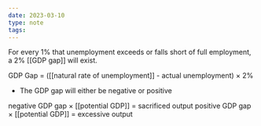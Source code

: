 ```yaml
---
date: 2023-03-10
type: note
tags: 
---
```


For every 1% that unemployment exceeds or falls short of full employment, a 2% [[GDP gap]] will exist.

GDP Gap = ([[natural rate of unemployment]] - actual unemployment) $\times$ 2%
- The GDP gap will either be negative or positive

negative GDP gap $\times$ [[potential GDP]] = sacrificed output
positive GDP gap $\times$ [[potential GDP]] = excessive output
